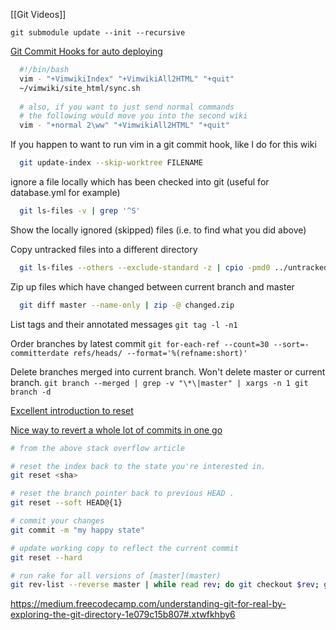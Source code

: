 [[Git Videos]]



`git submodule update --init --recursive`

[Git Commit Hooks for auto deploying](http://toroid.org/ams/git-website-howto)



```bash
  #!/bin/bash
  vim - "+VimwikiIndex" "+VimwikiAll2HTML" "+quit"
  ~/vimwiki/site_html/sync.sh
  
  # also, if you want to just send normal commands
  # the following would move you into the second wiki
  vim - "+normal 2\ww" "+VimwikiAll2HTML" "+quit"
```
If you happen to want to run vim in a git commit hook, like I do for this wiki


```bash
  git update-index --skip-worktree FILENAME
```
ignore a file locally which has been checked into git (useful for database.yml
for example)

```bash
  git ls-files -v | grep '^S'
```
Show the locally ignored (skipped) files (i.e. to find what you did above)


Copy untracked files into a different directory
```bash
  git ls-files --others --exclude-standard -z | cpio -pmd0 ../untracked-backup/
```

Zip up files which have changed between current branch and master
```bash
  git diff master --name-only | zip -@ changed.zip
```

List tags and their annotated messages
`git tag -l -n1`

Order branches by latest commit
`git for-each-ref --count=30 --sort=-committerdate refs/heads/ --format='%(refname:short)'`

Delete branches merged into current branch. Won't delete master or current
branch.
`git branch --merged | grep -v "\*\|master" | xargs -n 1 git branch -d`

[Excellent introduction to reset](http://git-scm.com/blog)

[Nice way to revert a whole lot of commits in one go](http://stackoverflow.com/questions/1895059/revert-to-a-commit-by-a-sha-hash-in-git)
```bash
# from the above stack overflow article

# reset the index back to the state you're interested in.
git reset <sha>

# reset the branch pointer back to previous HEAD .
git reset --soft HEAD@{1}

# commit your changes
git commit -m "my happy state"

# update working copy to reflect the current commit
git reset --hard
```

```bash
# run rake for all versions of [master](master)
git rev-list --reverse master | while read rev; do git checkout $rev; git clean -df; rake; done; git checkout master
```
https://medium.freecodecamp.com/understanding-git-for-real-by-exploring-the-git-directory-1e079c15b807#.xtwfkhby6
